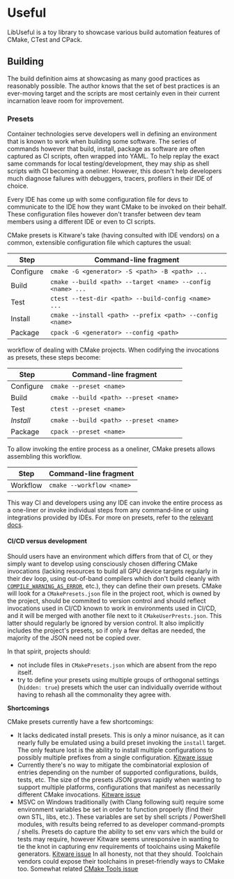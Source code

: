 # Useful

LibUseful is a toy library to showcase various build automation features of CMake, CTest and CPack.

## Building

The build definition aims at showcasing as many good practices as reasonably possible. The author knows that the set of
best practices is an ever-moving target and the scripts are most certainly even in their current incarnation leave room
for improvement.

### Presets

Container technologies serve developers well in defining an environment that is known to work when building some
software. The series of commands however that build, install, package as software are often captured as CI scripts,
often wrapped into YAML. To help replay the exact same commands for local testing/development, they may ship as shell
scripts with CI becoming a oneliner. However, this doesn't help developers much diagnose failures with debuggers,
tracers, profilers in their IDE of choice.

Every IDE has come up with some configuration file for devs to communicate to the IDE how they want CMake to be invoked
on their behalf. These configuration files however don't transfer between dev team members using a different IDE or
even to CI scripts.

CMake presets is Kitware's take (having consulted with IDE vendors) on a common, extensible configuration file which
captures the usual:

| Step         | Command-line fragment                                      |
|--------------|------------------------------------------------------------|
| Configure    | `cmake -G <generator> -S <path> -B <path> ...`             |
| Build        | `cmake --build <path> --target <name> --config <name> ...` |
| Test         | `ctest --test-dir <path> --build-config <name> ...`        |
| Install      | `cmake --install <path> --prefix <path> --config <name>`   |
| Package      | `cpack -G <generator> --config <path>`                     |

workflow of dealing with CMake projects. When codifying the invocations as presets, these steps become:

| Step         | Command-line fragment                  |
|--------------|----------------------------------------|
| Configure    | `cmake --preset <name>`                |
| Build        | `cmake --build <path> --preset <name>` |
| Test         | `ctest --preset <name>`                |
| _Install_    | `cmake --build <path> --preset <name>` |
| Package      | `cpack --preset <name>`                |

To allow invoking the entire process as a oneliner, CMake presets allows assembling this workflow.

| Step         | Command-line fragment     |
|--------------|---------------------------|
| Workflow     | `cmake --workflow <name>` |

This way CI and developers using any IDE can invoke the entire process as a one-liner or invoke individual steps from
any command-line or using integrations provided by IDEs. For more on presets, refer to the
[relevant docs](https://cmake.org/cmake/help/latest/manual/cmake-presets.7.html).

#### CI/CD versus development

Should users have an environment which differs from that of CI, or they simply want to develop using consciously chosen
differing CMake invocations (lacking resources to build all GPU device targets regularly in their dev loop, using
out-of-band compilers which don't build cleanly with
[`COMPILE_WARNING_AS_ERROR`](https://cmake.org/cmake/help/latest/prop_tgt/COMPILE_WARNING_AS_ERROR.html), etc.), they
can define their own presets. CMake will look for a `CMakePresets.json` file in the project root, which is owned by the
project, should be commited to version control and should reflect invocations used in CI/CD known to work in
environments used in CI/CD, and it will be merged with another file next to it `CMakeUserPrests.json`. This latter
should regularly be ignored by version control. It also implicitly includes the project's presets, so if only a few
deltas are needed, the majority of the JSON need not be copied over.

In that spirit, projects should:

- not include files in `CMakePresets.json` which are absent from the repo itself.
- try to define your presets using multiple groups of orthogonal settings (`hidden: true`) presets which the user can
  individually override without having to rehash all the commonality they agree with.

**Shortcomings**

CMake presets currently have a few shortcomings:

- It lacks dedicated install presets. This is only a minor nuisance, as it can nearly fully be emulated using a build
  preset invoking the `install` target. The only feature lost is the ability to install multiple configurations to
  possibly multiple prefixes from a single configuration.
  [Kitware issue](https://gitlab.kitware.com/cmake/cmake/-/issues/24875)
- Currently there's no way to mitigate the combinatorial explosion of entries depending on the number of supported
  configurations, builds, tests, etc. The size of the presets JSON grows rapidly when wanting to support multiple
  platforms, configurations that manifest as necessarily different CMake invocations.
  [Kitware issue](https://gitlab.kitware.com/cmake/cmake/-/issues/22538)
- MSVC on Windows traditionally (with Clang following suit) require some environment variables be set in order to
  function properly (find their own STL, libs, etc.). These variables are set by shell scripts / PowerShell modules,
  with results being referred to as developer command-prompts / shells. Presets do capture the ability to set env vars
  which the build or tests may require, however Kitware seems unresponsive in wanting to tie the knot in capturing env
  requirements of toolchains using Makefile generators.
  [Kitware issue](https://gitlab.kitware.com/cmake/cmake/-/issues/21619) In all honesty, not that they should.
  Toolchain vendors could expose their toolchains in preset-friendly ways to CMake too. Somewhat related
  [CMake Tools issue](https://github.com/microsoft/vscode-cmake-tools/issues/2912)
